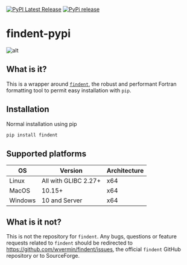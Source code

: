 [![PyPI Latest Release](https://img.shields.io/pypi/v/findent.svg)](https://pypi.org/project/findent/)
[![PyPi release](https://github.com/gnikit/findent-pypi/actions/workflows/main.yml/badge.svg)](https://github.com/gnikit/findent-pypi/actions/workflows/main.yml)

# findent-pypi

![alt](https://github.com/gnikit/findent-pypi/assets/findent-demo.gif)

## What is it?

This is a wrapper around [`findent`](https://sourceforge.net/projects/findent/),
the robust and performant Fortran formatting tool to permit easy installation with `pip`.

## Installation

Normal installation using pip

```sh
pip install findent
```

## Supported platforms

| OS      | Version              | Architecture |
| ------- | -------------------- | ------------ |
| Linux   | All with GLIBC 2.27+ | x64          |
| MacOS   | 10.15+               | x64          |
| Windows | 10 and Server        | x64          |

## What is it not?

This is not the repository for `findent`. Any bugs, questions or feature requests related to `findent` should be redirected to
<https://github.com/wvermin/findent/issues>,
the official `findent` GitHub repository or to SourceForge.
